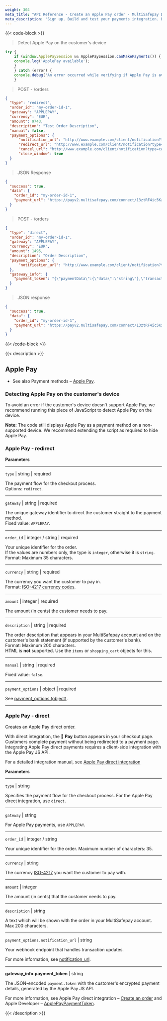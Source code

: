 ```yaml
---
weight: 304
meta_title: "API Reference - Create an Apple Pay order - MultiSafepay Docs"
meta_description: "Sign up. Build and test your payments integration. Explore our products and services. Use our API Reference, SDKs, and wrappers. Get support."
---
```

{{< code-block >}}

> Detect Apple Pay on the customer's device

```javascript
try {
    if (window.ApplePaySession && ApplePaySession.canMakePayments()) {
    console.log('ApplePay available');
    }
    } catch (error) {
    console.debug('An error occurred while verifying if Apple Pay is available:', error);
    }
```

> POST - /orders

```json
{
  "type": "redirect",
  "order_id": "my-order-id-1",
  "gateway": "APPLEPAY",
  "currency": "EUR",
  "amount": 9743,
  "description": "Test Order Description",
  "manual": false,
  "payment_options": {
      "notification_url": "http://www.example.com/client/notification?type=notification",
      "redirect_url": "http://www.example.com/client/notification?type=redirect",
      "cancel_url": "http://www.example.com/client/notification?type=cancel",
      "close_window": true
  }
}
```

> JSON Response

```json
{
  "success": true,
  "data": {
    "order_id": "my-order-id-1",
    "payment_url": "https://payv2.multisafepay.com/connect/13ztRF4ic5Kz23n2Lf5F3UzcVqMRxwjlfQw/?lang=nl_NL"
  }
}
```

> POST - /orders

```json
{
  "type": "direct",
  "order_id": "my-order-id-1",
  "gateway": "APPLEPAY",
  "currency": "EUR",
  "amount": 1495,
  "description": "Order Description",
  "payment_options": {
      "notification_url": "http://www.example.com/client/notification?type=notification",
  },
  "gateway_info": {
    "payment_token": "{\"paymentData\":{\"data\":\"string\"},\"transactionIdentifier\":\"string\",\"paymentMethod\":{\"network\":\"string\",\"displayName\":\"string\"}}"
  }
}
```

> JSON response

```json
{
  "success": true,
  "data": {
    "order_id": "my-order-id-1",
    "payment_url": "https://payv2.multisafepay.com/connect/13ztRF4ic5Kz23n2Lf5F3UzcVqMRxwjlfQw/?lang=nl_NL"
  }
}
```

{{< /code-block >}}

{{< description >}}

## Apple Pay

- See also Payment methods – [Apple Pay](/payments/methods/wallet/applepay).  

### Detecting Apple Pay on the customer's device

To avoid an error if the customer's device doesn't support Apple Pay, we recommend running this piece of JavaScript to detect Apple Pay on the device.

**Note:** The code still displays Apple Pay as a payment method on a non-supported device. We recommend extending the script as required to hide Apple Pay.  

### Apple Pay - redirect

**Parameters**

----------------
`type` | string | required

The payment flow for the checkout process.  
Options: `redirect`.  

----------------
`gateway` | string | required

The unique gateway identifier to direct the customer straight to the payment method.    
Fixed value: `APPLEPAY`.

----------------
`order_id` | integer / string | required

Your unique identifier for the order.  
If the values are numbers only, the type is `integer`, otherwise it is `string`.  
Format: Maximum 35 characters.

----------------
`currency` | string | required

The currency you want the customer to pay in.   
Format: [ISO-4217 currency codes](https://www.iso.org/iso-4217-currency-codes.html).  

----------------
`amount` | integer | required

The amount (in cents) the customer needs to pay.

----------------
`description` | string | required

The order description that appears in your MultiSafepay account and on the customer's bank statement (if supported by the customer's bank).   
Format: Maximum 200 characters.   
HTML is **not** supported. Use the `items` or `shopping_cart` objects for this.

----------------
`manual` | string | required

Fixed value: `false`.

----------------
`payment_options` | object | required

See [payment_options (object)](/api/#payment-options-object).

----------------

### Apple Pay - direct 

Creates an Apple Pay direct order. 

With direct integration, the ** Pay** button appears in your checkout page. Customers complete payment without being redirected to a payment page. Integrating Apple Pay direct payments requires a client-side integration with the Apple Pay JS API.

For a detailed integration manual, see [Apple Pay direct integration](/payments/methods/wallet/applepay/direct-integration/)

**Parameters**

----------------
`type` | string

Specifies the payment flow for the checkout process. For the Apple Pay direct integration, use `direct`.  

----------------
`gateway` | string

For Apple Pay payments, use `APPLEPAY`.

----------------
`order_id` | integer / string

Your unique identifier for the order. Maximum number of characters: 35.

----------------
`currency` | string

The currency [ISO-4217](https://www.iso.org/iso-4217-currency-codes.html) you want the customer to pay with. 

----------------
`amount` | integer

The amount (in cents) that the customer needs to pay.

----------------
`description` | string

A text which will be shown with the order in your MultiSafepay account. Max 200 characters.

----------------

`payment_options.notification_url` | string

Your webhook endpoint that handles transaction updates.

For more information, see [notification_url](/developer/api/notification-url).

----------------

**gateway_info.payment_token** | string

The JSON-encoded `payment.token` with the customer's encrypted payment details, generated by the Apple Pay JS API.

For more information, see Apple Pay direct integration – [Create an order](/payments/methods/wallet/applepay/direct-integration/#client-side-integration-1) and Apple Developer – [ApplePayPaymentToken](https://developer.apple.com/documentation/apple_pay_on_the_web/applepaypaymenttoken).

{{< /description >}}

